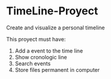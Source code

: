 # TimeLine-Proyect
Create and visualize a personal timeline

This proyect must have:
1. Add a event to the time line
2. Show cronologic line
3. Search events
4. Store files permanent in computer
